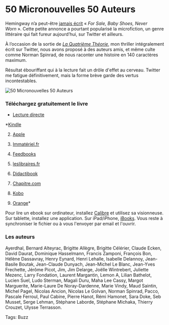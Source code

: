 # 50 Micronouvelles 50 Auteurs

Hemingway n’a peut-être [jamais écrit](/la-quatrieme-theorie/la-quatrieme-theorie-liens/) « *For Sale, Baby Shoes, Never Worn* ». Cette petite annonce a pourtant popularisé la microfiction, un genre littéraire qui fait fureur aujourd’hui, sur Twitter et ailleurs.

À l’occasion de la sortie de [*La Quatrième Théorie*](/la-quatrieme-theorie/), mon thriller intégralement écrit sur Twitter, nous avons proposé à des auteurs amis, et même culte comme Norman Spinrad, de nous raconter une histoire en 140 caractères maximum.

Résultat ébouriffant qui à la lecture fait un drôle d'effet au cerveau. Twitter me fatigue définitivement, mais la forme brève garde des vertus incontestables.

![50 Micronouvelles 50 Auteurs](https://tcrouzet.com/images_tc/2013/04/cover-500x666.jpg)

### Téléchargez gratuitement le livre

- [Lecture directe](http://librairie.immateriel.fr/fr/read_book/9782919358496/book0001#pct0)

*[Kindle](http://www.amazon.fr/50-Micronouvelles-ebook/dp/B00C5F9S7Y)

2. [Apple](https://itunes.apple.com/fr/book/id630526236)

3. [Immatériel.fr](http://librairie.immateriel.fr/fr/ebook/9782919358496/50-micronouvelles)

4. [Feedbooks](http://fr.feedbooks.com/item/468852/50-micronouvelles)

5. [leslibraires.fr](http://www.leslibraires.fr/livre/4093265-50-micronouvelles-thierry-crouzet-yal-ayerdhal-nicolas-ancion--thaulk)

6. [Didactibook](http://www.didactibook.com/produit/95457/9782919358496/50%20Micronouvelles)

7. [Chapitre.com](http://telecharger-ebook.chapitre.com/ebook/article/1166637/343928/50%2520Micronouvelles/Thierry%2520Crouzet/3612220136161)

8. [Kobo](http://www.kobobooks.com/ebook/a/book-wk8D9WpRx0KgDdPlSZtKhw/page1.html)

9. [Orange](http://read-and-go.orange.fr/livres/l/53174)* 

Pour lire un ebook sur ordinateur, installez [Calibre](http://calibre-ebook.com/) et utilisez sa visionneuse. Sur tablette, installez une application. Sur iPad/iPhone, [iBooks](http://www.apple.com/fr/apps/ibooks/). Vous reste à synchroniser le fichier ou à vous l'envoyer par email et l'ouvrir.

### Les auteurs

Ayerdhal, Bernard Alteyrac, Brigitte Allègre, Brigitte Célérier, Claude Ecken, David Daurat, Dominique Hasselmann, Francis Zamponi, François Bon, Hélène Dassavray, Henry Eynard, Henri Lehalle, Isabelle Delannoy, Jean-Basile Boutak, Jean-Claude Dunyach, Jean-Michel Le Blanc, Jean-Yves Frechette, Jérôme Picot, Jim, Jim Delarge, Joëlle Wintrebert, Juliette Mezenc, Larry Fondation, Laurent Margantin, Lemon A, Lilian Bathelot, Lucien Suel, Ludo Sterman, Magali Duru, Maha Lee Cassy, Margot Marguerite, Marie-Laure De Noray-Dardenne, Marie Vindy, Maud Saintin, Michel Pagel, Nicolas Ancion, Nicolas Le Golvan, Norman Spinrad, Pacco, Pascale Ferroul, Paul Cabine, Pierre Hanot, Rémi Hamonet, Sara Doke, Seb Musset, Serge Lehman, Stéphane Laborde, Stéphane Michaka, Thierry Crouzet, Ulysse Terrasson.

Tags: Buzz